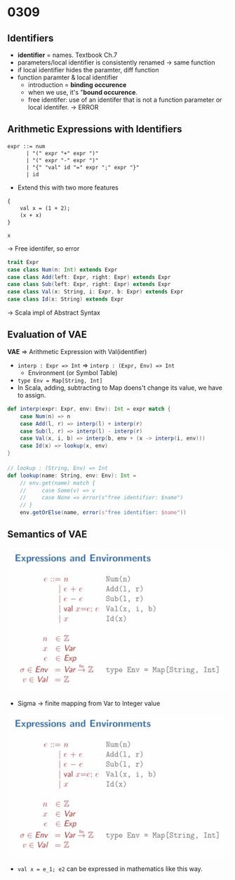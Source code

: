 # 0309

## Identifiers

- **identifier** = names. Textbook Ch.7
- parameters/local identifier is consistently renamed -> same function
- if local identifier hides the paramter, diff function
- function paramter & local identifier 
  - introduction = **binding occurence**
  - when we use, it's "**bound occurence**.
  - free identifer: use of an identifer that is not a function parameter or local identifer. -> ERROR

## Arithmetic Expressions with Identifiers

```plaintext
expr ::= num
      | "(" expr "+" expr ")"
      | "(" expr "-" expr ")"
      | "{" "val" id "=" expr ";" expr "}"
      | id
```
- Extend this with two more features

```example
{
    val x = (1 + 2);
    (x + x)
}
```

```example2
x
```
-> Free identifer, so error

```scala
trait Expr
case class Num(n: Int) extends Expr
case class Add(left: Expr, right: Expr) extends Expr
case class Sub(left: Expr, right: Expr) extends Expr
case class Val(x: String, i: Expr, b: Expr) extends Expr
case class Id(x: String) extends Expr
```
-> Scala impl of Abstract Syntax

## Evaluation of VAE

**VAE** => Arithmetic Expression with Val(identifier)

- `interp : Expr => Int` => `interp : (Expr, Env) => Int`
  - Environment (or Symbol Table)
- `type Env = Map[String, Int]`
- In Scala, adding, subtracting to Map doens't change its value, we have to assign.

```scala
def interp(expr: Expr, env: Env): Int = expr match {
    case Num(n) => n
    case Add(l, r) => interp(l) + interp(r)
    case Sub(l, r) => interp(l) - interp(r)
    case Val(x, i, b) => interp(b, env + (x -> interp(i, env)))
    case Id(x) => lookup(x, env)
}

// lookup : (String, Env) => Int
def lookup(name: String, env: Env): Int =
    // env.get(name) match {
    //     case Some(v) => v
    //     case None => error(s"free identifier: $name")
    // }
    env.getOrElse(name, error(s"free identifier: $name"))
```

## Semantics of VAE

![alt text](./images/week3-1.png)
- Sigma -> finite mapping from Var to Integer value

![alt text](./images/week3-1.png)
- `val x = e_1; e2` can be expressed in mathematics like this way.
